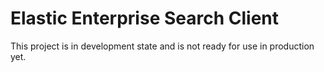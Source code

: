 # Elastic Enterprise Search Client

This project is in development state and is not ready for use in production yet.
